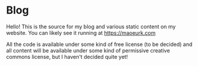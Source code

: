 # Blog

Hello!  This is the source for my blog and various static content on
my website.  You can likely see it running at https://maoeurk.com

All the code is available under some kind of free license (to be
decided) and all content will be available under some kind of
permissive creative commons license, but I haven't decided quite yet!